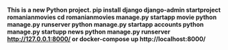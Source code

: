 **This is a new Python project.
pip install django
django-admin startproject romanianmovies
cd romanianmovies
manage.py startapp movie
python manage.py runserver
python manage.py startapp accounts
python manage.py startupp news
python manage.py runserver
http://127.0.0.1:8000/
 or
docker-compose up
http://localhost:8000/**